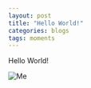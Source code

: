 ```yaml
---
layout: post
title: "Hello World!"
categories: blogs
tags: moments
---
```


Hello World!

![Me](https://kasper-picbed.oss-cn-shenzhen.aliyuncs.com/Profile.jpg)
